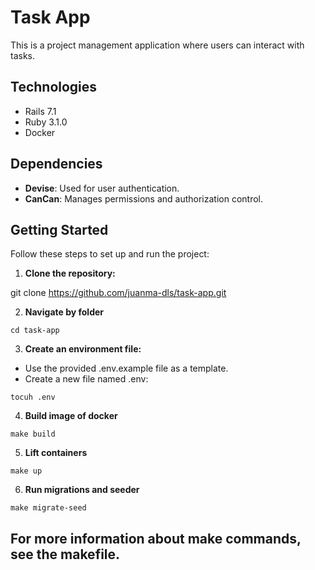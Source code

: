 # Task App

This is a project management application where users can interact with tasks.

## Technologies

- Rails 7.1
- Ruby 3.1.0
- Docker

## Dependencies

- **Devise**: Used for user authentication.
- **CanCan**: Manages permissions and authorization control.

## Getting Started

Follow these steps to set up and run the project:

1. **Clone the repository:**

git clone https://github.com/juanma-dls/task-app.git

2. **Navigate by folder**

`cd task-app`

3. **Create an environment file:**

- Use the provided .env.example file as a template.
- Create a new file named .env:

`tocuh .env`

4. **Build image of docker**

`make build`

5. **Lift containers**

`make up`

6. **Run migrations and seeder**

`make migrate-seed`

## For more information about make commands, see the makefile.

